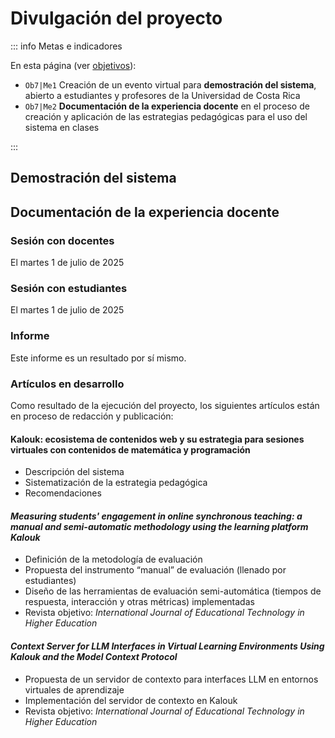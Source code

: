 # Divulgación del proyecto

::: info Metas e indicadores

En esta página (ver [objetivos](/proyecto/objetivos.md)):

- `Ob7|Me1` Creación de un evento virtual para **demostración del sistema**, abierto a estudiantes y profesores de la Universidad de Costa Rica
- `Ob7|Me2` **Documentación de la experiencia docente** en el proceso de creación y aplicación de las estrategias pedagógicas para el uso del sistema en clases

:::

## Demostración del sistema

## Documentación de la experiencia docente

### Sesión con docentes

El martes 1 de julio de 2025

### Sesión con estudiantes

El martes 1 de julio de 2025

### Informe

Este informe es un resultado por sí mismo.

### Artículos en desarrollo

Como resultado de la ejecución del proyecto, los siguientes artículos están en proceso de redacción y publicación:

#### Kalouk: ecosistema de contenidos web y su estrategia para sesiones virtuales con contenidos de matemática y programación

- Descripción del sistema
- Sistematización de la estrategia pedagógica
- Recomendaciones

#### _Measuring students' engagement in online synchronous teaching: a manual and semi-automatic methodology using the learning platform Kalouk_

- Definición de la metodología de evaluación
- Propuesta del instrumento “manual” de evaluación (llenado por estudiantes)
- Diseño de las herramientas de evaluación semi-automática (tiempos de respuesta, interacción y otras métricas) implementadas
- Revista objetivo: _International Journal of Educational Technology in Higher Education_

#### _Context Server for LLM Interfaces in Virtual Learning Environments Using Kalouk and the Model Context Protocol_

- Propuesta de un servidor de contexto para interfaces LLM en entornos virtuales de aprendizaje
- Implementación del servidor de contexto en Kalouk
- Revista objetivo: _International Journal of Educational Technology in Higher Education_
